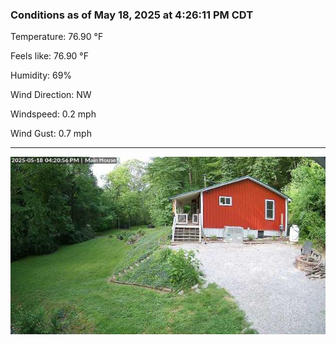 ### Conditions as of May 18, 2025 at 4:26:11 PM CDT 

Temperature: 76.90 &deg;F

Feels like: 76.90 &deg;F

Humidity: 69%

Wind Direction: NW

Windspeed: 0.2 mph

Wind Gust: 0.7 mph

---

<img src="./images/latest.jpeg"/>

